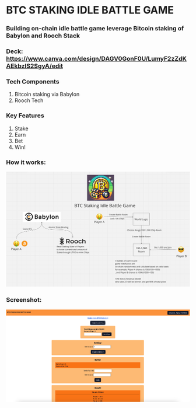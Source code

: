 # BTC STAKING IDLE BATTLE GAME

### Building on-chain idle battle game leverage Bitcoin staking of Babylon and Rooch Stack

### Deck: https://www.canva.com/design/DAGV0GonF0U/LumyF2zZdKAEkbzIS2SgyA/edit

### Tech Components
1. Bitcoin staking via Babylon
2. Rooch Tech

### Key Features
1. Stake
2. Earn
3. Bet
4. Win!

### How it works:
![How it works](/howitwork.png "How it works")

### Screenshot:
![How it works](/btcstaking_ss.png "Screenshot")
